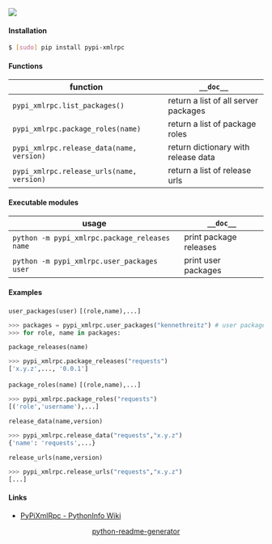 <!--
https://pypi.org/project/readme-generator/
https://pypi.org/project/python-readme-generator/
-->

[![](https://img.shields.io/pypi/pyversions/pypi-xmlrpc.svg?longCache=True)](https://pypi.org/project/pypi-xmlrpc/)

#### Installation
```bash
$ [sudo] pip install pypi-xmlrpc
```

#### Functions
function|`__doc__`
-|-
`pypi_xmlrpc.list_packages()` |return a list of all server packages
`pypi_xmlrpc.package_roles(name)` |return a list of package roles
`pypi_xmlrpc.release_data(name, version)` |return dictionary with release data
`pypi_xmlrpc.release_urls(name, version)` |return a list of release urls

#### Executable modules
usage|`__doc__`
-|-
`python -m pypi_xmlrpc.package_releases name` |print package releases
`python -m pypi_xmlrpc.user_packages user` |print user packages

#### Examples
`user_packages(user)` `[(role,name),...]`
```python
>>> packages = pypi_xmlrpc.user_packages("kennethreitz") # user packages
>>> for role, name in packages:
```

`package_releases(name)`
```python
>>> pypi_xmlrpc.package_releases("requests")
['x.y.z',..., '0.0.1']
```

`package_roles(name)` `[(role,name),...]`
```python
>>> pypi_xmlrpc.package_roles("requests")
[('role','username'),...]
```

`release_data(name,version)`
```python
>>> pypi_xmlrpc.release_data("requests","x.y.z")
{'name': 'requests',...}
```


`release_urls(name,version)`
```python
>>> pypi_xmlrpc.release_urls("requests","x.y.z")
[...]
```

#### Links
+   [PyPiXmlRpc - PythonInfo Wiki](http://wiki.python.org/moin/PyPiXmlRpc)

<p align="center">
    <a href="https://pypi.org/project/python-readme-generator/">python-readme-generator</a>
</p>